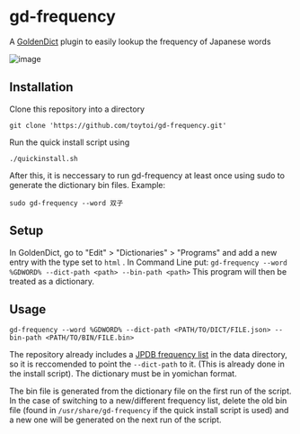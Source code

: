 # gd-frequency

A [GoldenDict](https://github.com/xiaoyifang/goldendict-ng) plugin to easily lookup the frequency of Japanese words

![image](https://github.com/user-attachments/assets/e1c1a06a-9e96-49d3-a176-77cbf8b44579)


## Installation
Clone this repository into a directory
```
git clone 'https://github.com/toytoi/gd-frequency.git'
```

Run the quick install script using
```
./quickinstall.sh
```

After this, it is neccessary to run gd-frequency at least once using sudo to generate the dictionary bin files. Example:
```
sudo gd-frequency --word 双子
```

## Setup

In GoldenDict, go to "Edit" > "Dictionaries" > "Programs" and add a new entry with the type set to `html` .
In Command Line put: `gd-frequency --word %GDWORD% --dict-path <path> --bin-path <path>`
This program will then be treated as a dictionary.

## Usage

```
gd-frequency --word %GDWORD% --dict-path <PATH/TO/DICT/FILE.json> --bin-path <PATH/TO/BIN/FILE.bin>
```

The repository already includes a [JPDB frequency list](https://github.com/Kuuuube/yomitan-dictionaries?tab=readme-ov-file#jpdb-v21-frequency) in the data directory, so it is reccomended to point the `--dict-path` to it. (This is already done in the install script). The dictionary must be in yomichan format.

The bin file is generated from the dictionary file on the first run of the script. In the case of switching to a new/different frequency list, delete the old bin file (found in `/usr/share/gd-frequency` if the quick install script is used) and a new one will be generated on the next run of the script.




